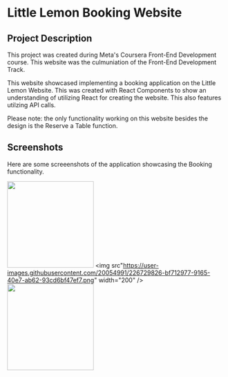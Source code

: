 # Little Lemon Booking Website

## Project Description
This project was created during Meta's Coursera Front-End Development course. This website was the culmuniation of the Front-End Development Track.

This website showcased implementing a booking application on the Little Lemon Website. This was created with React Components to show an understanding of utilizing React for creating the website. This also features utilzing API calls.

Please note: the only functionality working on this website besides the design is the Reserve a Table function.

## Screenshots
Here are some screeenshots of the application showcasing the Booking functionality.

<img src="https://user-images.githubusercontent.com/20054991/226729651-63c82654-20d7-4783-b1a9-4c97afae96d4.png" width="200" /> <img src"https://user-images.githubusercontent.com/20054991/226729826-bf712977-9165-40e7-ab62-93cd6bf47ef7.png" width="200" /> <img src="https://user-images.githubusercontent.com/20054991/226729975-8cb4f6c3-e0f5-4271-bd8b-8a2f04bb623e.png" width="200" />


